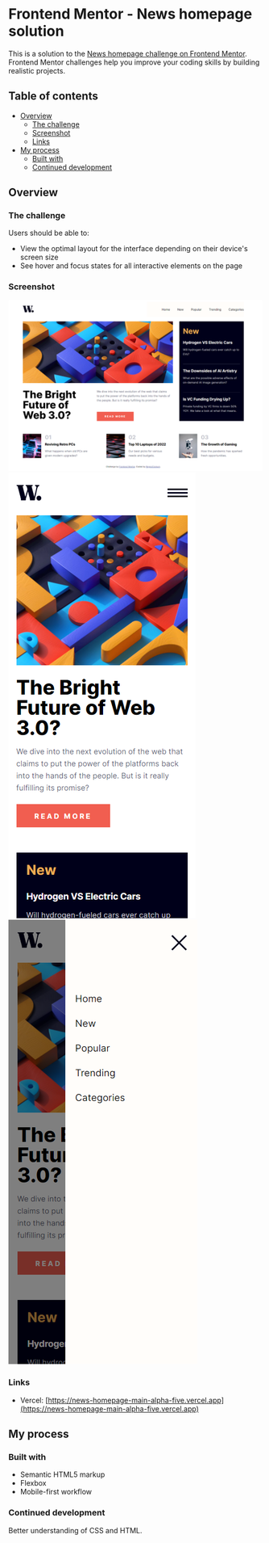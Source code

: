 # Frontend Mentor - News homepage solution

This is a solution to the [News homepage challenge on Frontend Mentor](https://www.frontendmentor.io/challenges/news-homepage-H6SWTa1MFl). Frontend Mentor challenges help you improve your coding skills by building realistic projects.

## Table of contents

- [Overview](#overview)
  - [The challenge](#the-challenge)
  - [Screenshot](#screenshot)
  - [Links](#links)
- [My process](#my-process)
  - [Built with](#built-with)
  - [Continued development](#continued-development)

## Overview

### The challenge

Users should be able to:

- View the optimal layout for the interface depending on their device's screen size
- See hover and focus states for all interactive elements on the page

### Screenshot

![Desktop design](Screenshot_1.png)
![Mobile design](Screenshot_2.png)
![Menu mobile design](Screenshot_3.png)

### Links

- Vercel: [https://news-homepage-main-alpha-five.vercel.app](https://news-homepage-main-alpha-five.vercel.app)

## My process

### Built with

- Semantic HTML5 markup
- Flexbox
- Mobile-first workflow

### Continued development

Better understanding of CSS and HTML.
